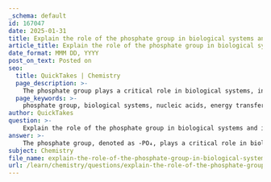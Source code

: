 ```yaml
---
_schema: default
id: 167047
date: 2025-01-31
title: Explain the role of the phosphate group in biological systems and its acidic properties.
article_title: Explain the role of the phosphate group in biological systems and its acidic properties.
date_format: MMM DD, YYYY
post_on_text: Posted on
seo:
  title: QuickTakes | Chemistry
  page_description: >-
    The phosphate group plays a critical role in biological systems, involved in energy transfer through ATP, forming the backbone of nucleic acids, and participating in cell signaling. Its acidic properties influence pH regulation and molecular interactions.
  page_keywords: >-
    phosphate group, biological systems, nucleic acids, energy transfer, ATP, protons, acidity, pH regulation, phosphodiester bonds, cell signaling, phosphorylation
author: QuickTakes
question: >-
    Explain the role of the phosphate group in biological systems and its acidic properties.
answer: >-
    The phosphate group, denoted as -PO₄, plays a critical role in biological systems, particularly in the structure and function of nucleic acids and energy transfer molecules. Here’s a detailed explanation of its significance and acidic properties:\n\n### Structure and Properties\nThe phosphate group consists of a phosphorus atom bonded to four oxygen atoms, one of which is typically double-bonded. This configuration gives the phosphate group its acidic nature, as it can donate protons (H⁺ ions) in solution. The ability to release protons makes phosphate groups important in regulating pH and participating in biochemical reactions.\n\n### Role in Biological Systems\n1. **Energy Transfer**: \n   - Phosphate groups are integral to adenosine triphosphate (ATP), the primary energy carrier in cells. ATP contains three phosphate groups linked by high-energy bonds. When ATP is hydrolyzed (i.e., when it loses a phosphate group), energy is released, which can be harnessed for various cellular processes, such as muscle contraction, active transport, and biosynthesis.\n\n2. **Nucleic Acids**: \n   - In nucleotides, which are the building blocks of DNA and RNA, the phosphate group is attached to the 5' carbon of the sugar (ribose in RNA and deoxyribose in DNA). The phosphate groups link nucleotides together through phosphodiester bonds, forming the sugar-phosphate backbone of nucleic acids. This structure is essential for the stability and integrity of genetic information.\n\n3. **Cell Signaling**: \n   - Phosphate groups are also involved in cellular signaling pathways. Phosphorylation, the addition of a phosphate group to a molecule (often a protein), can alter the activity, function, or location of that molecule, thereby playing a crucial role in regulating various cellular processes.\n\n### Acidic Properties\nThe acidic nature of the phosphate group arises from its ability to donate protons. In biological systems, this property is significant for several reasons:\n- **pH Regulation**: The release of protons can influence the acidity of the surrounding environment, which is vital for maintaining optimal conditions for enzymatic reactions.\n- **Charge and Interaction**: The negative charge associated with phosphate groups (due to deprotonation) affects the overall charge of nucleic acids and proteins, influencing their interactions with other molecules, including enzymes and substrates.\n\nIn summary, the phosphate group is a vital functional group in biological systems, contributing to energy transfer, the structural integrity of nucleic acids, and cellular signaling. Its acidic properties further enhance its role in biochemical processes, making it a key component in the chemistry of life.
subject: Chemistry
file_name: explain-the-role-of-the-phosphate-group-in-biological-systems-and-its-acidic-properties.md
url: /learn/chemistry/questions/explain-the-role-of-the-phosphate-group-in-biological-systems-and-its-acidic-properties
---
```


&nbsp;